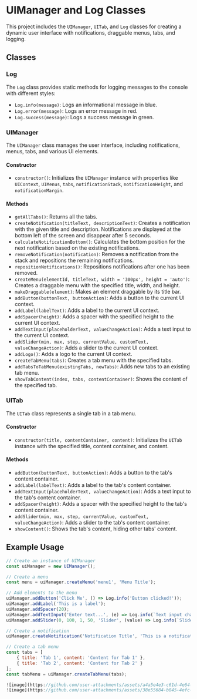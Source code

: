 # UIManager and Log Classes

This project includes the `UIManager`, `UITab`, and `Log` classes for creating a dynamic user interface with notifications, draggable menus, tabs, and logging.

## Classes

### Log

The `Log` class provides static methods for logging messages to the console with different styles:

- `Log.info(message)`: Logs an informational message in blue.
- `Log.error(message)`: Logs an error message in red.
- `Log.success(message)`: Logs a success message in green.

### UIManager

The `UIManager` class manages the user interface, including notifications, menus, tabs, and various UI elements.

#### Constructor

- `constructor()`: Initializes the `UIManager` instance with properties like `UIContext`, `UIMenus`, `tabs`, `notificationStack`, `notificationHeight`, and `notificationMargin`.

#### Methods

- `getAllTabs()`: Returns all the tabs.
- `createNotification(titleText, descriptionText)`: Creates a notification with the given title and description. Notifications are displayed at the bottom left of the screen and disappear after 5 seconds.
- `calculateNotificationBottom()`: Calculates the bottom position for the next notification based on the existing notifications.
- `removeNotification(notification)`: Removes a notification from the stack and repositions the remaining notifications.
- `repositionNotifications()`: Repositions notifications after one has been removed.
- `createMenu(elementId, titleText, width = '300px', height = 'auto')`: Creates a draggable menu with the specified title, width, and height.
- `makeDraggable(element)`: Makes an element draggable by its title bar.
- `addButton(buttonText, buttonAction)`: Adds a button to the current UI context.
- `addLabel(labelText)`: Adds a label to the current UI context.
- `addSpacer(height)`: Adds a spacer with the specified height to the current UI context.
- `addTextInput(placeholderText, valueChangeAction)`: Adds a text input to the current UI context.
- `addSlider(min, max, step, currentValue, customText, valueChangeAction)`: Adds a slider to the current UI context.
- `addLogo()`: Adds a logo to the current UI context.
- `createTabMenu(tabs)`: Creates a tab menu with the specified tabs.
- `addTabsToTabMenu(existingTabs, newTabs)`: Adds new tabs to an existing tab menu.
- `showTabContent(index, tabs, contentContainer)`: Shows the content of the specified tab.

### UITab

The `UITab` class represents a single tab in a tab menu.

#### Constructor

- `constructor(title, contentContainer, content)`: Initializes the `UITab` instance with the specified title, content container, and content.

#### Methods

- `addButton(buttonText, buttonAction)`: Adds a button to the tab's content container.
- `addLabel(labelText)`: Adds a label to the tab's content container.
- `addTextInput(placeholderText, valueChangeAction)`: Adds a text input to the tab's content container.
- `addSpacer(height)`: Adds a spacer with the specified height to the tab's content container.
- `addSlider(min, max, step, currentValue, customText, valueChangeAction)`: Adds a slider to the tab's content container.
- `showContent()`: Shows the tab's content, hiding other tabs' content.

## Example Usage

```javascript
// Create an instance of UIManager
const uiManager = new UIManager();

// Create a menu
const menu = uiManager.createMenu('menu1', 'Menu Title');

// Add elements to the menu
uiManager.addButton('Click Me', () => Log.info('Button clicked!'));
uiManager.addLabel('This is a label');
uiManager.addSpacer(20);
uiManager.addTextInput('Enter text...', (e) => Log.info(`Text input changed: ${e.target.value}`));
uiManager.addSlider(0, 100, 1, 50, 'Slider', (value) => Log.info(`Slider value: ${value}`));

// Create a notification
uiManager.createNotification('Notification Title', 'This is a notification message.');

// Create a tab menu
const tabs = [
    { title: 'Tab 1', content: 'Content for Tab 1' },
    { title: 'Tab 2', content: 'Content for Tab 2' }
];
const tabMenu = uiManager.createTabMenu(tabs);

![image](https://github.com/user-attachments/assets/a4a5e4e3-c61d-4e64-9c69-8c0c44bf0f50)
![image](https://github.com/user-attachments/assets/38e55684-b845-4efc-9dc9-629f76be76a5)
